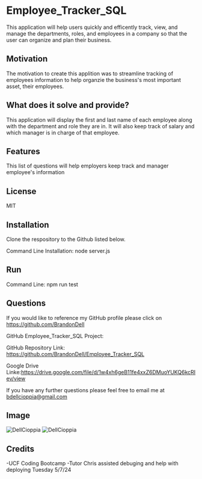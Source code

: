# Employee_Tracker_SQL
This application will help users quickly and efficently track, view, and manage the departments, roles, and employees in a company
so that the user can organize and plan their business.
 
## Motivation
The motivation to create this applition was to streamline tracking of employees information to help organzie the business's most important asset, their employees. 

## What does it solve and provide?
This application will display the first and last name of each employee along with the department and role they are in. It will also keep track of salary and which manager is in charge of that employee. 

## Features
This list of questions will help employers keep track and manager employee's information 

## License
MIT

## Installation 
Clone the respository to the Github listed below. 

Command Line Installation: node server.js


## Run  
Command Line: npm run test
    
## Questions
    
If you would like to reference my GitHub profile please click on https://github.com/BrandonDell

GitHub Employee_Tracker_SQL Project: 

GitHub Repository Link: https://github.com/BrandonDell/Employee_Tracker_SQL

Google Drive Linke:https://drive.google.com/file/d/1w4xh6geB11fe4xxZ6DMuoYUKQ6kcRIev/view

If you have any further questions please feel free to email me at bdellcioppia@gmail.com

## Image
![DellCioppia](./images/Render%20Success.png)
![DellCioppia](./images/Rendered%20Site.png)
## Credits
-UCF Coding Bootcamp
-Tutor Chris assisted debuging and help with deploying Tuesday 5/7/24

